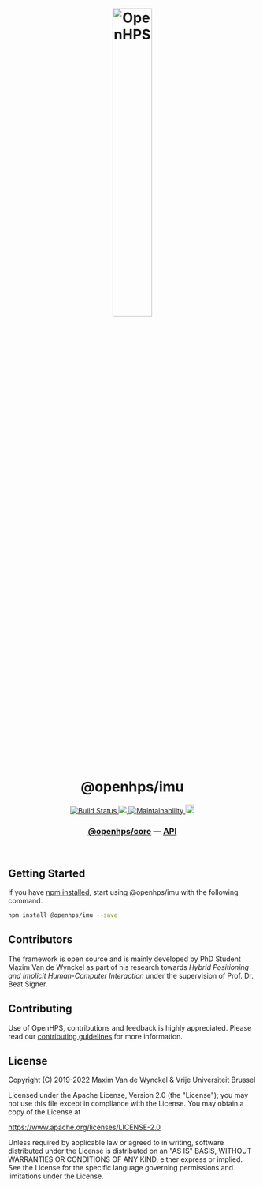 <h1 align="center">
  <img alt="OpenHPS" src="https://openhps.org/images/logo_text-512.png" width="40%" /><br />
  @openhps/imu
</h1>
<p align="center">
    <a href="https://github.com/OpenHPS/openhps-imu/actions/workflows/main.yml" target="_blank">
        <img alt="Build Status" src="https://github.com/OpenHPS/openhps-imu/actions/workflows/main.yml/badge.svg">
    </a>
    <a href="https://codecov.io/gh/OpenHPS/openhps-imu">
        <img src="https://codecov.io/gh/OpenHPS/openhps-imu/branch/master/graph/badge.svg"/>
    </a>
    <a href="https://codeclimate.com/github/OpenHPS/openhps-imu/" target="_blank">
        <img alt="Maintainability" src="https://img.shields.io/codeclimate/maintainability/OpenHPS/openhps-imu">
    </a>
    <a href="https://badge.fury.io/js/@openhps%2Fimu">
        <img src="https://badge.fury.io/js/@openhps%2Fimu.svg" alt="npm version" height="18">
    </a>
</p>

<h3 align="center">
    <a href="https://github.com/OpenHPS/openhps-core">@openhps/core</a> &mdash; <a href="https://openhps.org/docs/imu">API</a>
</h3>

<br />

## Getting Started
If you have [npm installed](https://www.npmjs.com/get-npm), start using @openhps/imu with the following command.
```bash
npm install @openhps/imu --save
```

## Contributors
The framework is open source and is mainly developed by PhD Student Maxim Van de Wynckel as part of his research towards *Hybrid Positioning and Implicit Human-Computer Interaction* under the supervision of Prof. Dr. Beat Signer.

## Contributing
Use of OpenHPS, contributions and feedback is highly appreciated. Please read our [contributing guidelines](CONTRIBUTING.md) for more information.

## License
Copyright (C) 2019-2022 Maxim Van de Wynckel & Vrije Universiteit Brussel

Licensed under the Apache License, Version 2.0 (the "License"); you may not use this file except in compliance with the License. You may obtain a copy of the License at

https://www.apache.org/licenses/LICENSE-2.0

Unless required by applicable law or agreed to in writing, software distributed under the License is distributed on an "AS IS" BASIS, WITHOUT WARRANTIES OR CONDITIONS OF ANY KIND, either express or implied. See the License for the specific language governing permissions and limitations under the License.